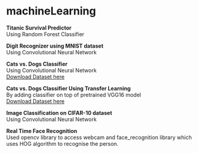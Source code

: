 # machineLearning


<b>Titanic Survival Predictor</b><br>
Using Random Forest Classifier

<b>Digit Recognizer using MNIST dataset</b><br>
Using Convolutional Neural Network

<b>Cats vs. Dogs Classifier</b><br>
Using Convolutional Neural Network<br>
<a href="https://www.kaggle.com/c/dogs-vs-cats/data">Download Dataset here</a>

<b>Cats vs. Dogs Classifier Using Transfer Learning</b><br>
By adding classifier on top of pretrained VGG16 model<br>
<a href="https://www.kaggle.com/c/dogs-vs-cats/data">Download Dataset here</a>

<b>Image Classification on CIFAR-10 dataset</b><br>
Using Convolutional Neural Network<br>

<b>Real Time Face Recognition</b><br>
Used opencv library to access webcam and face_recognition library which uses HOG algorithm to recognise the person.<br>
